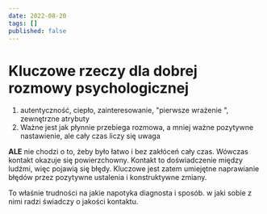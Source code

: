 ```yaml
---
date: 2022-08-20
tags: []
published: false
---
```

# Kluczowe rzeczy dla dobrej rozmowy psychologicznej

1. autentyczność, ciepło, zainteresowanie, "pierwsze  wrażenie ", zewnętrzne atrybuty
2. Ważne jest jak płynnie przebiega rozmowa, a mniej ważne pozytywne nastawienie,  ale cały czas liczy się uwaga  

**ALE** nie chodzi o to, żeby było łatwo i bez zakłóceń cały czas. Wówczas kontakt okazuje  się powierzchowny. Kontakt to doświadczenie między ludźmi, więc pojawią się błędy. Kluczowe  jest zatem umiejętne naprawianie błędów przez pozytywne ustalenia i konstruktywne zmiany.

To właśnie trudności na jakie napotyka diagnosta i sposób. w jaki sobie z nimi radzi świadczy o jakości kontaktu.  
